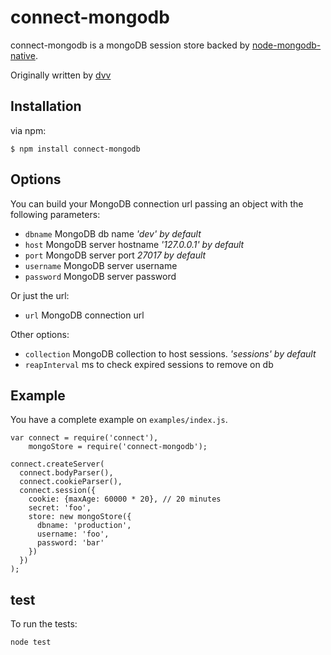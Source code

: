 # connect-mongodb

connect-mongodb is a mongoDB session store backed by [node-mongodb-native](http://github.com/christkv/node-mongodb-native).

Originally written by [dvv](http://github.com/dvv)

## Installation

via npm:

    $ npm install connect-mongodb

## Options

You can build your MongoDB connection url passing an object with the following parameters:

  * `dbname` MongoDB db name _'dev' by default_
  * `host` MongoDB server hostname _'127.0.0.1' by default_
  * `port` MongoDB server port _27017 by default_
  * `username` MongoDB server username
  * `password` MongoDB server password

Or just the url:

  * `url` MongoDB connection url

Other options:

  * `collection` MongoDB collection to host sessions. _'sessions' by default_
  * `reapInterval` ms to check expired sessions to remove on db

## Example

You have a complete example on `examples/index.js`.

    var connect = require('connect'),
        mongoStore = require('connect-mongodb');

    connect.createServer(
      connect.bodyParser(),
      connect.cookieParser(),
      connect.session({
        cookie: {maxAge: 60000 * 20}, // 20 minutes
        secret: 'foo',
        store: new mongoStore({
          dbname: 'production',
          username: 'foo',
          password: 'bar'
        })
      })
    );

## test

To run the tests:

    node test
